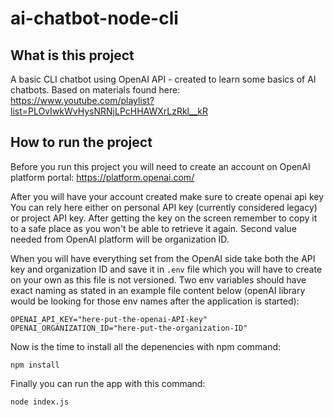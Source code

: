 # ai-chatbot-node-cli

## What is this project

A basic CLI chatbot using OpenAI API - created to learn some basics of AI chatbots.
Based on materials found here: https://www.youtube.com/playlist?list=PLOvIwkWvHysNRNjLPcHHAWXrLzRkl__kR

## How to run the project

Before you run this project you will need to create an account on OpenAI platform portal:
https://platform.openai.com/

After you will have your account created make sure to create openai api key
You can rely here either on personal API key (currently considered legacy) or project API key.
After getting the key on the screen remember to copy it to a safe place as you won't be able to retrieve it again.
Second value needed from OpenAI platform will be organization ID.

When you will have everything set from the OpenAI side take both the API key and organization ID and save it in `.env` file which you will have to create on your own as this file is not versioned. Two env variables should have exact naming as stated in an example file content below (openAI library would be looking for those env names after the application is started):
```
OPENAI_API_KEY="here-put-the-openai-API-key"
OPENAI_ORGANIZATION_ID="here-put-the-organization-ID"
```

Now is the time to install all the depenencies with npm command:
```
npm install
```

Finally you can run the app with this command:
```
node index.js
```

